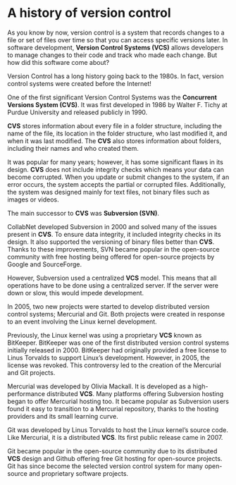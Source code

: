 # A history of version control

As you know by now, version control is a system that records changes to a file or set of files over time so that you can access specific versions later. In software development, **Version Control Systems (VCS)** allows developers to manage changes to their code and track who made each change. But how did this software come about?

Version Control has a long history going back to the 1980s. In fact, version control systems were created before the Internet!

One of the first significant Version Control Systems was the **Concurrent Versions System (CVS)**. It was first developed in 1986 by Walter F. Tichy at Purdue University and released publicly in 1990.

**CVS** stores information about every file in a folder structure, including the name of the file, its location in the folder structure, who last modified it, and when it was last modified. The **CVS** also stores information about folders, including their names and who created them.

It was popular for many years; however, it has some significant flaws in its design. **CVS** does not include integrity checks which means your data can become corrupted. When you update or submit changes to the system, if an error occurs, the system accepts the partial or corrupted files. Additionally, the system was designed mainly for text files, not binary files such as images or videos.

The main successor to **CVS** was **Subversion (SVN)**.

CollabNet developed Subversion in 2000 and solved many of the issues present in **CVS**. To ensure data integrity, it included integrity checks in its design. It also supported the versioning of binary files better than **CVS**. Thanks to these improvements, SVN became popular in the open-source community with free hosting being offered for open-source projects by Google and SourceForge.

However, Subversion used a centralized **VCS** model. This means that all operations have to be done using a centralized server. If the server were down or slow, this would impede development.

In 2005, two new projects were started to develop distributed version control systems; Mercurial and Git. Both projects were created in response to an event involving the Linux kernel development.

Previously, the Linux kernel was using a proprietary **VCS** known as BitKeeper. BitKeeper was one of the first distributed version control systems initially released in 2000. BitKeeper had originally provided a free license to Linus Torvalds to support Linux’s development. However, in 2005, the license was revoked. This controversy led to the creation of the Mercurial and Git projects.

Mercurial was developed by Olivia Mackall. It is developed as a high-performance distributed **VCS**. Many platforms offering Subversion hosting began to offer Mercurial hosting too. It became popular as Subversion users found it easy to transition to a Mercurial repository, thanks to the hosting providers and its small learning curve.

Git was developed by Linus Torvalds to host the Linux kernel’s source code. Like Mercurial, it is a distributed **VCS**. Its first public release came in 2007.

Git became popular in the open-source community due to its distributed **VCS** design and Github offering free Git hosting for open-source projects. Git has since become the selected version control system for many open-source and proprietary software projects.